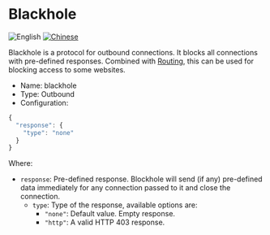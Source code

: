 # Blackhole

![English](../../resources/englishc.svg) [![Chinese](../../resources/chinese.svg)](https://www.v2ray.com/chapter_02/protocols/blackhole.html)

Blackhole is a protocol for outbound connections. It blocks all connections with pre-defined responses. Combined with [Routing](../03_routing.md), this can be used for blocking access to some websites.

* Name: blackhole
* Type: Outbound
* Configuration:

```javascript
{
  "response": {
    "type": "none"
  }
}
```

Where:

* `response`: Pre-defined response. Blockhole will send (if any) pre-defined data immediately for any connection passed to it and close the connection. 
  * `type`: Type of the response, available options are: 
    * `"none"`: Default value. Empty response.
    * `"http"`: A valid HTTP 403 response.